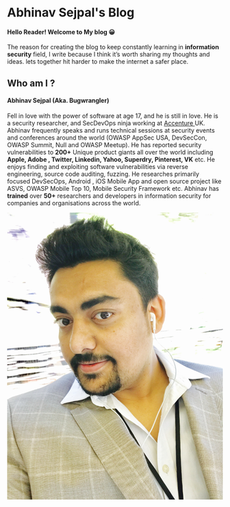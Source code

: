 # Abhinav Sejpal's Blog

#### Hello Reader!  Welcome to My blog **😀**

The reason for creating the blog to keep constantly learning in **information security** field,  I write because I think it’s worth sharing my thoughts and ideas. lets together hit harder to make the internet a safer place.

## Who am I ? 

#### Abhinav Sejpal \(Aka. Bugwrangler\) 

Fell in love with the power of software at age 17, and he is still in love. He is a security researcher, and SecDevOps ninja working at  [Accenture ](https://www.accenture.com)UK. Abhinav frequently speaks and runs technical sessions at security events and conferences around the world \(OWASP AppSec USA, DevSecCon, OWASP Summit, Null and OWASP Meetup\). He has reported security vulnerabilities to **200+** Unique product giants all over the world including **Apple, Adobe , Twitter, Linkedin, Yahoo, Superdry, Pinterest, VK** etc. He enjoys finding and exploiting software vulnerabilities via reverse engineering, source code auditing, fuzzing. He researches primarily focused DevSecOps, Android , iOS Mobile App and open source project like ASVS, OWASP Mobile Top 10, Mobile Security Framework etc. Abhinav has **trained** over **50+** researchers and developers in information security for companies and organisations across the world. 

![](.gitbook/assets/abhinav.jpg)

